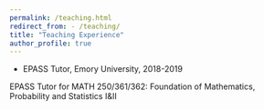 ```yaml
---
permalink: /teaching.html
redirect_from: - /teaching/
title: "Teaching Experience"
author_profile: true
---
```


* EPASS Tutor, Emory University, 2018-2019

EPASS Tutor for MATH 250/361/362: Foundation of Mathematics, Probability and Statistics I&II

